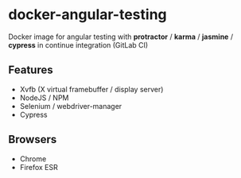 # docker-angular-testing

Docker image for angular testing with **protractor** / **karma** / **jasmine** / **cypress** in continue integration (GitLab CI)

## Features

- Xvfb (X virtual framebuffer / display server) 
- NodeJS / NPM
- Selenium / webdriver-manager
- Cypress

## Browsers

 - Chrome
 - Firefox ESR